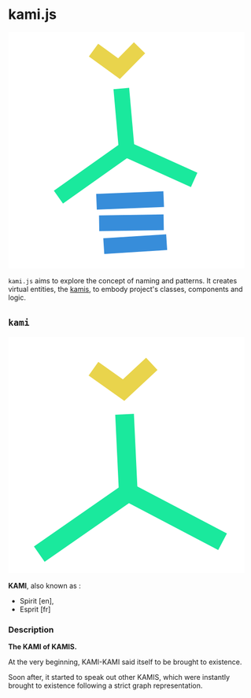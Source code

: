# kami.js

![The kami.js project pictogram](/logo.svg)

`kami.js` aims to explore the concept of naming and patterns. It creates virtual entities, the [kamis](#kami), to embody project's classes, components and logic.

## `kami`

![The kamikami pictogram](/_shrine/kami/kami.picto.svg)

**KAMI**, also known as :

* Spirit [en],
* Esprit [fr]

### Description

**The KAMI of KAMIS.**

At the very beginning, KAMI-KAMI said itself to be
brought to existence.

Soon after, it started to speak out other KAMIS,
which were instantly brought to existence following
a strict graph representation.

